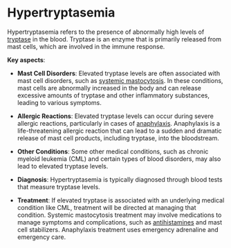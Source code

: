 # Hypertryptasemia

Hypertryptasemia refers to the presence of abnormally high levels of [tryptase](../tryptase/) in the blood. Tryptase is an enzyme that is primarily released from mast cells, which are involved in the immune response.

**Key aspects**:

* **Mast Cell Disorders**: Elevated tryptase levels are often associated with mast cell disorders, such as [systemic mastocytosis](../systemic-mastocytosis/). In these conditions, mast cells are abnormally increased in the body and can release excessive amounts of tryptase and other inflammatory substances, leading to various symptoms.

* **Allergic Reactions**: Elevated tryptase levels can occur during severe allergic reactions, particularly in cases of [anaphylaxis](../anaphylaxis/). Anaphylaxis is a life-threatening allergic reaction that can lead to a sudden and dramatic release of mast cell products, including tryptase, into the bloodstream.

* **Other Conditions**: Some other medical conditions, such as chronic myeloid leukemia (CML) and certain types of blood disorders, may also lead to elevated tryptase levels.

* **Diagnosis**: Hypertryptasemia is typically diagnosed through blood tests that measure tryptase levels.

* **Treatment**: If elevated tryptase is associated with an underlying medical condition like CML, treatment will be directed at managing that condition. Systemic mastocytosis treatment may involve medications to manage symptoms and complications, such as [antihistamines](../antihistamines/) and mast cell stabilizers. Anaphylaxis treatment uses emergency adrenaline and emergency care.